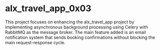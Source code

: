 # alx_travel_app_0x03
This project focuses on enhancing the alx_travel_app project by implementing asynchronous background processing using Celery with RabbitMQ as the message broker. The main feature added is an email notification system that sends booking confirmations without blocking the main request-response cycle.
